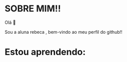 # SOBRE MIM!!
Olá 👋

Sou a aluna rebeca , bem-vindo ao meu perfil do github!!

# Estou aprendendo:

